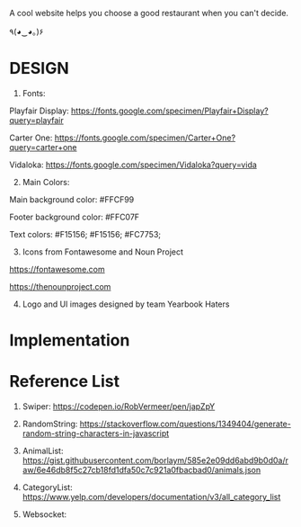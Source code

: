 A cool website helps you choose a good restaurant when you can't decide.

٩(◕‿◕｡)۶

# DESIGN

1. Fonts:

Playfair Display: https://fonts.google.com/specimen/Playfair+Display?query=playfair

Carter One: https://fonts.google.com/specimen/Carter+One?query=carter+one

Vidaloka: https://fonts.google.com/specimen/Vidaloka?query=vida

2. Main Colors:

Main background color: #FFCF99

Footer background color: #FFC07F

Text colors: #F15156; #F15156; #FC7753;

3. Icons from Fontawesome and Noun Project

https://fontawesome.com

https://thenounproject.com

4. Logo and UI images designed by team Yearbook Haters


# Implementation

# Reference List

1. Swiper: https://codepen.io/RobVermeer/pen/japZpY

2. RandomString: https://stackoverflow.com/questions/1349404/generate-random-string-characters-in-javascript

3. AnimalList: https://gist.githubusercontent.com/borlaym/585e2e09dd6abd9b0d0a/raw/6e46db8f5c27cb18fd1dfa50c7c921a0fbacbad0/animals.json

4. CategoryList: https://www.yelp.com/developers/documentation/v3/all_category_list

5. Websocket:

